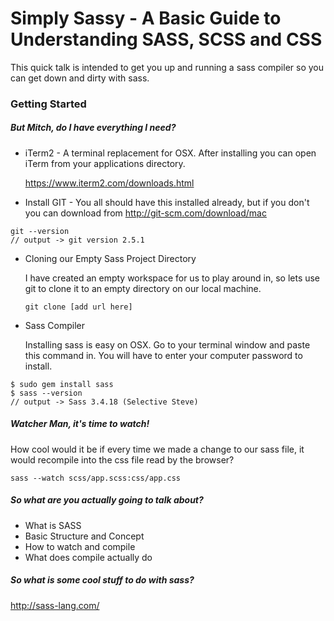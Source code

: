 # Simply Sassy - A Basic Guide to Understanding SASS, SCSS and CSS

This quick talk is intended to get you up and running a sass compiler so you can get down and dirty with sass.

### Getting Started

##### But Mitch, do I have everything I need?
* iTerm2 - A terminal replacement for OSX. After installing you can open iTerm from your applications directory.

  https://www.iterm2.com/downloads.html

* Install GIT - You all should have this installed already, but if you don't you can download from http://git-scm.com/download/mac
```
git --version
// output -> git version 2.5.1
```

* Cloning our Empty Sass Project Directory

  I have created an empty workspace for us to play around in, so lets use git to clone it to an empty directory on our local machine.
  ```
  git clone [add url here]
  ```

* Sass Compiler

  Installing sass is easy on OSX. Go to your terminal window and paste this command in. You will have to enter your computer password to install.
```
$ sudo gem install sass
$ sass --version
// output -> Sass 3.4.18 (Selective Steve)
```

##### Watcher Man, it's time to watch!

How cool would it be if every time we made a change to our sass file, it would recompile into the css file read by the browser?

```
sass --watch scss/app.scss:css/app.css
```

##### So what are you actually going to talk about?
* What is SASS
* Basic Structure and Concept
* How to watch and compile
* What does compile actually do

##### So what is some cool stuff to do with sass?
http://sass-lang.com/
